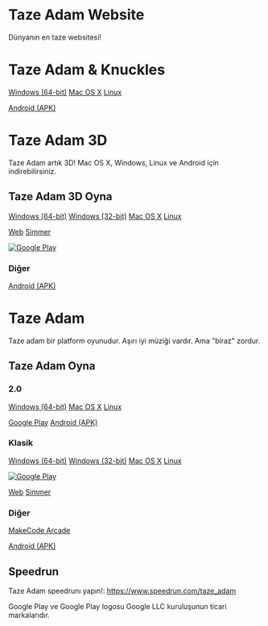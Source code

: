 # Taze Adam Website

Dünyanın en taze websitesi!

# Taze Adam & Knuckles
[Windows (64-bit)](https://www.mediafire.com/file/2dqoztbevcbllfz/TAZEADAMandKnuckles.zip/file)
[Mac OS X](https://www.mediafire.com/file/952sckr3ouumb75/Taze_Adam_%2526KnucklesMac.zip/file)
[Linux](https://www.mediafire.com/file/952sckr3ouumb75/Taze_Adam_%2526KnucklesMac.zip/file)

[Android (APK)](https://www.mediafire.com/file/n6dm8pn60q2wmm1/AndroidAdamAndKnuckles.apk/file)

# Taze Adam 3D

Taze Adam artık 3D! Mac OS X, Windows, Linux ve Android için indirebilirsiniz.

## Taze Adam 3D Oyna
[Windows (64-bit)](https://www.mediafire.com/file/gt3y9aj2jfq0mpe/TazeAdam3DWindows.zip/file)
[Windows (32-bit)](https://www.mediafire.com/file/jnr01wnmfchgxcl/TazeAdam3DWindows32.zip/file)
[Mac OS X](https://www.mediafire.com/file/8qb0vwd629f7e77/TazeAdam3DMacOS.zip/file)
[Linux](https://www.mediafire.com/file/8c1nxsna9l4zxse/TazeAdam3DLinux.zip/file)

[Web](play/playtazeadam3d.md)
[Simmer](https://simmer.io/@SpaceChuck/taze-adam-3d)

[![Google Play](https://play.google.com/intl/en_us/badges/static/images/badges/tr_badge_web_generic.png)](https://play.google.com/store/apps/details?id=com.SpaceChuck.TAZEADAM3D)

### Diğer

[Android (APK)](https://www.mediafire.com/file/oo2krmrb16otnuo/AndroidAdam3D.apk/file)

# Taze Adam
Taze adam bir platform oyunudur. Aşırı iyi müziği vardır. Ama "biraz" zordur.


## Taze Adam Oyna

### 2.0
[Windows (64-bit)](https://www.mediafire.com/file/hhj3m4hd70emg1t/TazeAdamWndows64.zip/file)
[Mac OS X](https://www.mediafire.com/file/e1mxz3hgalm329s/TazeAdamMacOS.zip/file)
[Linux](https://www.mediafire.com/file/6jx9txppk25s8vq/TazeAdamLinux.zip/file)

[Google Play](https://play.google.com/store/apps/details?id=com.SpaceChuck.tazeadam)
[Android (APK)](https://www.mediafire.com/file/isl0uwsk4ta823c/AndroidAdam.apk/file)

### Klasik
[Windows (64-bit)](https://github.com/SpaceChuck/taze-adam/raw/gh-pages/TazeAdamWindows.zip)
[Windows (32-bit)](https://github.com/SpaceChuck/taze-adam/raw/gh-pages/TazeAdamWindows32.zip)
[Mac OS X](https://github.com/SpaceChuck/taze-adam/raw/gh-pages/TazeAdamMacOS.zip)
[Linux](https://github.com/SpaceChuck/taze-adam/raw/gh-pages/TazeAdamLinux.zip)

[![Google Play](https://play.google.com/intl/en_us/badges/static/images/badges/tr_badge_web_generic.png)](https://play.google.com/store/apps/details?id=com.SpaceChuck.tazeadam)


[Web](https://spacechuck.github.io/play-taze-adam/)
[Simmer](https://simmer.io/@SpaceChuck/taze-adam)

### Diğer

[MakeCode Arcade](https://makecode.com/_PpwPU0VWuiLa)

[Android (APK)](https://github.com/SpaceChuck/taze-adam/raw/gh-pages/AndroidAdam.apk)

## Speedrun

Taze Adam speedrunı yapın!: https://www.speedrun.com/taze_adam

Google Play ve Google Play logosu Google LLC kuruluşunun ticari markalarıdır.
